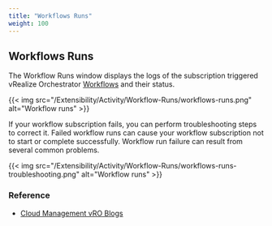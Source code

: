 ```yaml
---
title: "Workflows Runs"
weight: 100
---
```


## Workflows Runs
The Workflow Runs window displays the logs of the subscription triggered vRealize Orchestrator [Workflows](/Extensibility/Library/Workflows) and their status.

{{< img src="/Extensibility/Activity/Workflow-Runs/workflows-runs.png" alt="Workflow runs" >}}

 If your workflow subscription fails, you can perform troubleshooting steps to correct it.
Failed workflow runs can cause your workflow subscription not to start or complete successfully. Workflow run failure can result from several common problems.

{{< img src="/Extensibility/Activity/Workflow-Runs/workflows-runs-troubleshooting.png" alt="Workflow runs" >}}

### Reference
 * [Cloud Management vRO Blogs](https://blogs.vmware.com/management/?s=orchestrator)
